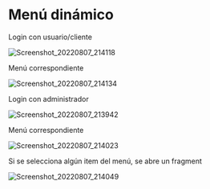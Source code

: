 # Menú dinámico

Login con usuario/cliente

![Screenshot_20220807_214118](https://user-images.githubusercontent.com/66442822/183329185-91324e85-d55f-42d3-8e35-e99e1a014403.png)


Menú correspondiente

![Screenshot_20220807_214134](https://user-images.githubusercontent.com/66442822/183329234-37c4f043-0901-4724-bac3-c8098220e1f2.png)


Login con administrador

![Screenshot_20220807_213942](https://user-images.githubusercontent.com/66442822/183329286-2b1361d5-53f5-4a46-ab55-cfcf82308b91.png)


Menú correspondiente

![Screenshot_20220807_214023](https://user-images.githubusercontent.com/66442822/183329325-70332f22-ad95-4fba-b244-6185a8c42d19.png)


Si se selecciona algún item del menú, se abre un fragment

![Screenshot_20220807_214049](https://user-images.githubusercontent.com/66442822/183329393-8d6feb06-677b-47c0-adf2-5312beaf9293.png)
